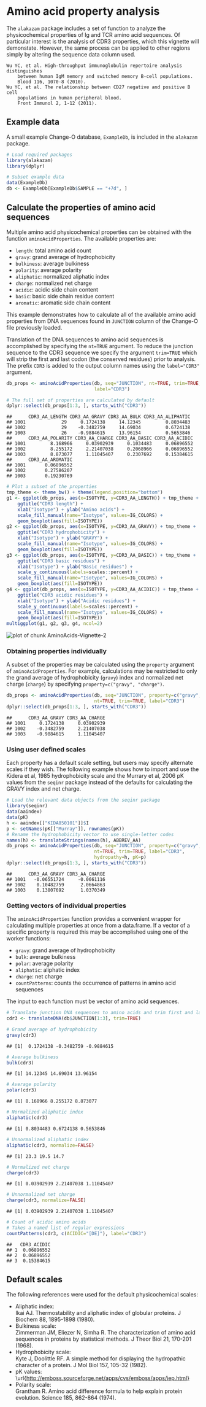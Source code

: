 Amino acid property analysis
====================


The `alakazam` package includes a set of function to analyze the physicochemical 
properties of Ig and TCR amino acid sequences. Of particular interest is the analysis of 
CDR3 properties, which this vignette will demonstate. However, the same process
can be applied to other regions simply by altering the sequence data column used.

    Wu YC, et al. High-throughput immunoglobulin repertoire analysis distinguishes 
        between human IgM memory and switched memory B-cell populations. 
        Blood 116, 1070-8 (2010).
    Wu YC, et al. The relationship between CD27 negative and positive B cell 
        populations in human peripheral blood. 
        Front Immunol 2, 1-12 (2011).


## Example data

A small example Change-O database, `ExampleDb`, is included in the `alakazam` package. 


```r
# Load required packages
library(alakazam)
library(dplyr)

# Subset example data
data(ExampleDb)
db <- ExampleDb[ExampleDb$SAMPLE == "+7d", ]
```

## Calculate the properties of amino acid sequences

Multiple amino acid physicochemical properties can be obtained with the function 
`aminoAcidProperties`. The available properties are:

* `length`: total amino acid count
* `gravy`: grand average of hydrophobicity
* `bulkiness`: average bulkiness
* `polarity`: average polarity
* `aliphatic`: normalized aliphatic index
* `charge`: normalized net charge
* `acidic`: acidic side chain content
* `basic`: basic side chain residue content
* `aromatic`: aromatic side chain content

This example demonstrates how to calculate all of the available amino acid 
properties from DNA sequences found in `JUNCTION` column of the Change-O file 
previously loaded. 

Translation of the DNA sequences to amino acid sequences is accomplished by 
specifying the `nt=TRUE` argument. To reduce the junction sequence to the CDR3 
sequence we specify the argument `trim=TRUE` which will strip the first and last
codon (the conserved residues) prior to analysis. The prefix `CDR3` is added
to the output column names using the `label="CDR3"` argument.


```r
db_props <- aminoAcidProperties(db, seq="JUNCTION", nt=TRUE, trim=TRUE, 
                                label="CDR3")

# The full set of properties are calculated by default
dplyr::select(db_props[1:3, ], starts_with("CDR3"))
```

```
##      CDR3_AA_LENGTH CDR3_AA_GRAVY CDR3_AA_BULK CDR3_AA_ALIPHATIC
## 1001             29     0.1724138     14.12345         0.8034483
## 1002             29    -0.3482759     14.69034         0.6724138
## 1003             26    -0.9884615     13.96154         0.5653846
##      CDR3_AA_POLARITY CDR3_AA_CHARGE CDR3_AA_BASIC CDR3_AA_ACIDIC
## 1001         8.168966     0.03902939     0.1034483     0.06896552
## 1002         8.255172     2.21407038     0.2068966     0.06896552
## 1003         8.873077     1.11045407     0.2307692     0.15384615
##      CDR3_AA_AROMATIC
## 1001       0.06896552
## 1002       0.27586207
## 1003       0.19230769
```

```r
# Plot a subset of the properties
tmp_theme <- theme_bw() + theme(legend.position="bottom")
g1 <- ggplot(db_props, aes(x=ISOTYPE, y=CDR3_AA_LENGTH)) + tmp_theme +
    ggtitle("CDR3 length") + 
    xlab("Isotype") + ylab("Amino acids") +
    scale_fill_manual(name="Isotype", values=IG_COLORS) +
    geom_boxplot(aes(fill=ISOTYPE))
g2 <- ggplot(db_props, aes(x=ISOTYPE, y=CDR3_AA_GRAVY)) + tmp_theme + 
    ggtitle("CDR3 hydrophobicity") + 
    xlab("Isotype") + ylab("GRAVY") +
    scale_fill_manual(name="Isotype", values=IG_COLORS) +
    geom_boxplot(aes(fill=ISOTYPE))
g3 <- ggplot(db_props, aes(x=ISOTYPE, y=CDR3_AA_BASIC)) + tmp_theme +
    ggtitle("CDR3 basic residues") + 
    xlab("Isotype") + ylab("Basic residues") +
    scale_y_continuous(labels=scales::percent) +
    scale_fill_manual(name="Isotype", values=IG_COLORS) +
    geom_boxplot(aes(fill=ISOTYPE))
g4 <- ggplot(db_props, aes(x=ISOTYPE, y=CDR3_AA_ACIDIC)) + tmp_theme +
    ggtitle("CDR3 acidic residues") + 
    xlab("Isotype") + ylab("Acidic residues") +
    scale_y_continuous(labels=scales::percent) +
    scale_fill_manual(name="Isotype", values=IG_COLORS) +
    geom_boxplot(aes(fill=ISOTYPE))
multiggplot(g1, g2, g3, g4, ncol=2)
```

![plot of chunk AminoAcids-Vignette-2](figure/AminoAcids-Vignette-2-1.png)

### Obtaining properties individually

A subset of the properties may be calculated using the `property` argument of
`aminoAcidProperties`.  For example, calculations may be restricted to only the 
grand average of hydrophobicity (`gravy`) index and normalized net charge 
(`charge`) by specifying `property=c("gravy", "charge")`. 


```r
db_props <- aminoAcidProperties(db, seq="JUNCTION", property=c("gravy", "charge"),
                                nt=TRUE, trim=TRUE, label="CDR3")
dplyr::select(db_props[1:3, ], starts_with("CDR3"))
```

```
##      CDR3_AA_GRAVY CDR3_AA_CHARGE
## 1001     0.1724138     0.03902939
## 1002    -0.3482759     2.21407038
## 1003    -0.9884615     1.11045407
```

### Using user defined scales

Each property has a default scale setting, but users may specify alternate scales 
if they wish. The following example shows how to import and use the
Kidera et al, 1985 hydrophobicity scale and the Murrary et al, 2006 pK values from 
the `seqinr` package instead of the defaults for calculating the GRAVY index and 
net charge.


```r
# Load the relevant data objects from the seqinr package
library(seqinr)
data(aaindex)
data(pK)
h <- aaindex[["KIDA850101"]]$I
p <- setNames(pK[["Murray"]], rownames(pK))
# Rename the hydrophobicity vector to use single-letter codes
names(h) <- translateStrings(names(h), ABBREV_AA)
db_props <- aminoAcidProperties(db, seq="JUNCTION", property=c("gravy", "charge"), 
                                nt=TRUE, trim=TRUE, label="CDR3", 
                                hydropathy=h, pK=p)
dplyr::select(db_props[1:3, ], starts_with("CDR3"))
```

```
##      CDR3_AA_GRAVY CDR3_AA_CHARGE
## 1001   -0.06551724     -0.0661116
## 1002    0.10482759      2.0664863
## 1003    0.13807692      1.0370349
```

### Getting vectors of individual properties

The `aminoAcidProperties` function provides a convenient wrapper for calculating
multiple properties at once from a data.frame. If a vector of a specific property is
required this may be accomplished using one of the worker functions:

* `gravy`: grand average of hydrophobicity
* `bulk`: average bulkiness
* `polar`: average polarity
* `aliphatic`: aliphatic index
* `charge`: net charge
* `countPatterns`: counts the occurrence of patterns in amino acid sequences

The input to each function must be vector of amino acid sequences.


```r
# Translate junction DNA sequences to amino acids and trim first and last codons
cdr3 <- translateDNA(db$JUNCTION[1:3], trim=TRUE)

# Grand average of hydrophobicity
gravy(cdr3)
```

```
## [1]  0.1724138 -0.3482759 -0.9884615
```

```r
# Average bulkiness
bulk(cdr3)
```

```
## [1] 14.12345 14.69034 13.96154
```

```r
# Average polarity
polar(cdr3)
```

```
## [1] 8.168966 8.255172 8.873077
```

```r
# Normalized aliphatic index
aliphatic(cdr3)
```

```
## [1] 0.8034483 0.6724138 0.5653846
```

```r
# Unnormalized aliphatic index
aliphatic(cdr3, normalize=FALSE)
```

```
## [1] 23.3 19.5 14.7
```

```r
# Normalized net charge
charge(cdr3)
```

```
## [1] 0.03902939 2.21407038 1.11045407
```

```r
# Unnormalized net charge
charge(cdr3, normalize=FALSE)
```

```
## [1] 0.03902939 2.21407038 1.11045407
```

```r
# Count of acidic amino acids
# Takes a named list of regular expressions
countPatterns(cdr3, c(ACIDIC="[DE]"), label="CDR3")
```

```
##   CDR3_ACIDIC
## 1  0.06896552
## 2  0.06896552
## 3  0.15384615
```

## Default scales

The following references were used for the default physicochemical scales:

* Aliphatic index:  
  Ikai AJ. Thermostability and aliphatic index of globular proteins. 
        J Biochem 88, 1895-1898 (1980).
* Bulkiness scale:  
  Zimmerman JM, Eliezer N, Simha R. The characterization of amino acid sequences 
    in proteins by statistical methods. 
    J Theor Biol 21, 170-201 (1968).
* Hydrophobicity scale:  
  Kyte J, Doolittle RF. A simple method for displaying the hydropathic character 
    of a protein.
    J Mol Biol 157, 105-32 (1982).
* pK values:  
  \url{http://emboss.sourceforge.net/apps/cvs/emboss/apps/iep.html}
* Polarity scale:  
  Grantham R. Amino acid difference formula to help explain protein evolution. 
    Science 185, 862-864 (1974).
